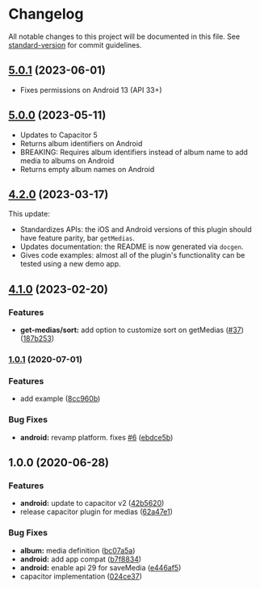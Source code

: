 # Changelog

All notable changes to this project will be documented in this file. See [standard-version](https://github.com/conventional-changelog/standard-version) for commit guidelines.

## [5.0.1](https://github.com/capacitor-community/media/compare/v5.0.0...v5.0.1) (2023-06-01)
- Fixes permissions on Android 13 (API 33+)

## [5.0.0](https://github.com/capacitor-community/media/compare/4.2.0...v5.0.0) (2023-05-11)
- Updates to Capacitor 5
- Returns album identifiers on Android
- BREAKING: Requires album identifiers instead of album name to add media to albums on Android
- Returns empty album names on Android

## [4.2.0](https://github.com/capacitor-community/media/compare/v4.1.0...4.2.0) (2023-03-17)

This update:
- Standardizes APIs: the iOS and Android versions of this plugin should have feature parity, bar `getMedias`.
- Updates documentation: the README is now generated via `docgen`.
- Gives code examples: almost all of the plugin's functionality can be tested using a new demo app.

## [4.1.0](https://github.com/capacitor-community/media/compare/v4.0.0-0...v4.1.0) (2023-02-20)

### Features

* **get-medias/sort:** add option to customize sort on getMedias ([#37](https://github.com/capacitor-community/media/issues/37)) ([187b253](https://github.com/capacitor-community/media/commit/187b25308415403dc11637b0baa7bc199036735f))

### [1.0.1](https://github.com/capacitor-community/media/compare/v1.0.0...v1.0.1) (2020-07-01)

### Features

- add example ([8cc960b](https://github.com/capacitor-community/media/commit/8cc960badb058d2070f313f41def4577dedcc136))

### Bug Fixes

- **android:** revamp platform. fixes [#6](https://github.com/capacitor-community/media/issues/6) ([ebdce5b](https://github.com/capacitor-community/media/commit/ebdce5bc400447fbb54c50412842ca0ae5ea6920))

## 1.0.0 (2020-06-28)

### Features

- **android:** update to capacitor v2 ([42b5620](https://github.com/capacitor-community/media/commit/42b56204e5b9aeee7b66934774a174f4b6ab8afb))
- release capacitor plugin for medias ([62a47e1](https://github.com/capacitor-community/media/commit/62a47e16dfdd8070657d206fda0e8de981ecae9e))

### Bug Fixes

- **album:** media definition ([bc07a5a](https://github.com/capacitor-community/media/commit/bc07a5aec2608c28f5b821ec1c774bac17598435))
- **android:** add app compat ([b7f8834](https://github.com/capacitor-community/media/commit/b7f8834d8ba372fa521e800383de38ace35d1321))
- **android:** enable api 29 for saveMedia ([e446af5](https://github.com/capacitor-community/media/commit/e446af568d60fdbe8809e10559a059ad94ab1ece))
- capacitor implementation ([024ce37](https://github.com/capacitor-community/media/commit/024ce37f2a14d3da676cad464af5f0d1eb5fb2a3))
